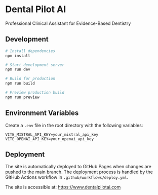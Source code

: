 # Dental Pilot AI

Professional Clinical Assistant for Evidence-Based Dentistry

## Development

```bash
# Install dependencies
npm install

# Start development server
npm run dev

# Build for production
npm run build

# Preview production build
npm run preview
```

## Environment Variables

Create a `.env` file in the root directory with the following variables:

```env
VITE_MISTRAL_API_KEY=your_mistral_api_key
VITE_OPENAI_API_KEY=your_openai_api_key
```

## Deployment

The site is automatically deployed to GitHub Pages when changes are pushed to the main branch. The deployment process is handled by the GitHub Actions workflow in `.github/workflows/deploy.yml`.

The site is accessible at: https://www.dentalpilotai.com